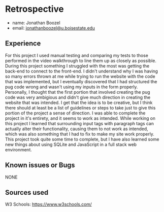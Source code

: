 # Retrospective

- name: Jonathan Boozel
- email: jonathanboozel@u.boisestate.edu

## Experience

For this project I used manual testing and comparing my tests to those performed
in the video walkthrough to line them up as closely as possible. During this
project something I struggled with the most was getting the back-end to connect to
the front-end. I didn't understand why I was having so many errors thrown at me while
trying to run the website with the code that was implemented, but I eventually
discovered that I had structured the pug code wrong and wasn't using my inputs in the
form properly. Personally, I thought that the first portion that involved creating the
pug code was very ambigious and didn't give much direction in creating the website that
was intended. I get that the idea is to be creative, but I think there should at least
be a list of guidelines or steps to take just to give this portion of the project a sense
of direction. I was able to complete the project in it's entirety, and it seems to work
as intended. While working on this project I learned that surrounding input tags with
paragraph tags can actually alter their functionality, causing them to not work as intended,
which was also something that I had to fix to make my site work properly. This project took
quite some time to complete, but I have also learned some new things about using SQLite and
JavaScript in a full stack web environment.

## Known issues or Bugs

NONE

## Sources used

W3 Schools: https://www.w3schools.com/
